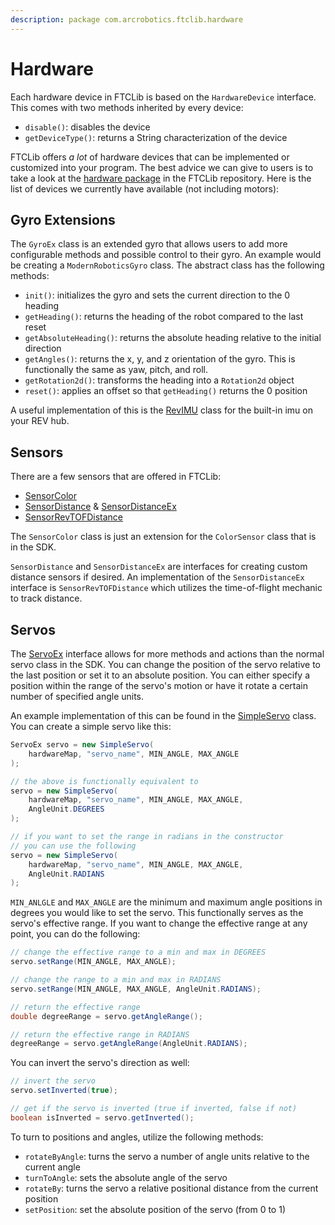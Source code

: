 ```yaml
---
description: package com.arcrobotics.ftclib.hardware
---
```


# Hardware

Each hardware device in FTCLib is based on the `HardwareDevice` interface. This comes with two methods inherited by every device:

* `disable()`: disables the device
* `getDeviceType()`: returns a String characterization of the device

FTCLib offers _a lot_ of hardware devices that can be implemented or customized into your program. The best advice we can give to users is to take a look at the [hardware package](https://github.com/FTCLib/FTCLib/tree/v1.2.0/core/src/main/java/com/arcrobotics/ftclib/hardware) in the FTCLib repository. Here is the list of devices we currently have available \(not including motors\):

## Gyro Extensions

The `GyroEx` class is an extended gyro that allows users to add more configurable methods and possible control to their gyro. An example would be creating a `ModernRoboticsGyro` class. The abstract class has the following methods:

* `init()`: initializes the gyro and sets the current direction to the 0 heading
* `getHeading()`: returns the heading of the robot compared to the last reset
* `getAbsoluteHeading()`: returns the absolute heading relative to the initial direction
* `getAngles()`: returns the x, y, and z orientation of the gyro. This is functionally the same as yaw, pitch, and roll.
* `getRotation2d()`: transforms the heading into a `Rotation2d` object
* `reset()`: applies an offset so that `getHeading()` returns the 0 position

A useful implementation of this is the [RevIMU](https://github.com/FTCLib/FTCLib/blob/v1.2.0/core/src/main/java/com/arcrobotics/ftclib/hardware/RevIMU.java) class for the built-in imu on your REV hub.

## Sensors

There are a few sensors that are offered in FTCLib:

* [SensorColor](https://github.com/FTCLib/FTCLib/blob/v1.2.0/core/src/main/java/com/arcrobotics/ftclib/hardware/SensorColor.java)
* [SensorDistance](https://github.com/FTCLib/FTCLib/blob/v1.2.0/core/src/main/java/com/arcrobotics/ftclib/hardware/SensorDistance.java) & [SensorDistanceEx](https://github.com/FTCLib/FTCLib/blob/v1.2.0/core/src/main/java/com/arcrobotics/ftclib/hardware/SensorDistanceEx.java)
* [SensorRevTOFDistance](https://github.com/FTCLib/FTCLib/blob/v1.2.0/core/src/main/java/com/arcrobotics/ftclib/hardware/SensorRevTOFDistance.java)

The `SensorColor` class is just an extension for the `ColorSensor` class that is in the SDK.

`SensorDistance` and `SensorDistanceEx` are interfaces for creating custom distance sensors if desired. An implementation of the `SensorDistanceEx` interface is `SensorRevTOFDistance` which utilizes the time-of-flight mechanic to track distance.

## Servos

The [ServoEx](https://github.com/FTCLib/FTCLib/blob/v1.2.0/core/src/main/java/com/arcrobotics/ftclib/hardware/ServoEx.java) interface allows for more methods and actions than the normal servo class in the SDK. You can change the position of the servo relative to the last position or set it to an absolute position. You can either specify a position within the range of the servo's motion or have it rotate a certain number of specified angle units.

An example implementation of this can be found in the [SimpleServo](https://github.com/FTCLib/FTCLib/blob/v1.2.0/core/src/main/java/com/arcrobotics/ftclib/hardware/SimpleServo.java) class. You can create a simple servo like this:

```java
ServoEx servo = new SimpleServo(
    hardwareMap, "servo_name", MIN_ANGLE, MAX_ANGLE
);

// the above is functionally equivalent to
servo = new SimpleServo(
    hardwareMap, "servo_name", MIN_ANGLE, MAX_ANGLE,
    AngleUnit.DEGREES
);

// if you want to set the range in radians in the constructor
// you can use the following
servo = new SimpleServo(
    hardwareMap, "servo_name", MIN_ANGLE, MAX_ANGLE,
    AngleUnit.RADIANS
);
```

`MIN_ANLGLE` and `MAX_ANGLE` are the minimum and maximum angle positions in degrees you would like to set the servo. This functionally serves as the servo's effective range. If you want to change the effective range at any point, you can do the following:

```java
// change the effective range to a min and max in DEGREES
servo.setRange(MIN_ANGLE, MAX_ANGLE);

// change the range to a min and max in RADIANS
servo.setRange(MIN_ANGLE, MAX_ANGLE, AngleUnit.RADIANS);

// return the effective range
double degreeRange = servo.getAngleRange();

// return the effective range in RADIANS
degreeRange = servo.getAngleRange(AngleUnit.RADIANS);
```

You can invert the servo's direction as well:

```java
// invert the servo
servo.setInverted(true);

// get if the servo is inverted (true if inverted, false if not)
boolean isInverted = servo.getInverted();
```

To turn to positions and angles, utilize the following methods:

* `rotateByAngle`: turns the servo a number of angle units relative to the current angle
* `turnToAngle`: sets the absolute angle of the servo
* `rotateBy`: turns the servo a relative positional distance from the current position
* `setPosition`: set the absolute position of the servo \(from 0 to 1\)

